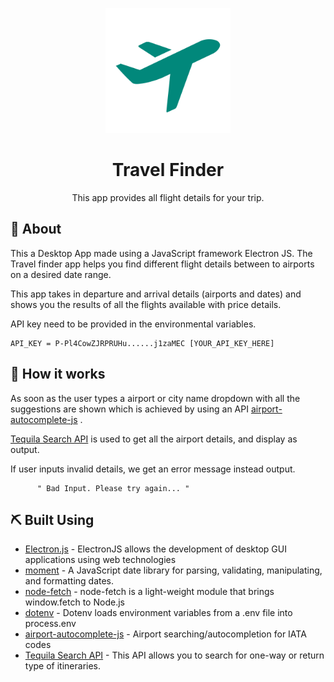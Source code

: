 <p align="center">
 <img width=200px src="https://raw.githubusercontent.com/Anish-U/Travel-Finder/master/assets/img/icon.png" alt="Instagram logo">
</p>


<h1 align="center">Travel Finder</h1>


<p align="center">This app provides all flight details for your trip.<br> 
</p>

## 🧐 About

This a Desktop App made using a JavaScript framework Electron JS. The Travel finder app helps you find different flight details between to airports on a desired date range.

This app takes in departure and arrival details (airports and dates) and shows you the results of all the flights available with price details.

API key need to be provided in the environmental variables.

```
API_KEY = P-Pl4CowZJRPRUHu......j1zaMEC [YOUR_API_KEY_HERE]
```

## 💭 How it works

As soon as the user types a airport or city name dropdown with all the suggestions are shown which is achieved by using an API [airport-autocomplete-js](https://www.npmjs.com/package/airport-autocomplete-js) .

[Tequila Search API](https://kiwicom.github.io/margarita/docs/tequila-api) is used to get all the airport details, and display as output.

If user inputs invalid details, we get an error message instead output.

```
      " Bad Input. Please try again... "
```

## ⛏️ Built Using 

- [Electron.js](https://www.electronjs.org/) - ElectronJS allows the development of desktop GUI applications using web technologies
- [moment](https://www.npmjs.com/package/moment) - A JavaScript date library for parsing, validating, manipulating, and formatting dates. 
- [node-fetch](https://www.npmjs.com/package/node-fetch) - node-fetch is a light-weight module that brings window.fetch to Node.js
- [dotenv](https://www.npmjs.com/package/dotenv) - Dotenv loads environment variables from a .env file into process.env
- [airport-autocomplete-js](https://www.npmjs.com/package/airport-autocomplete-js) - Airport searching/autocompletion for IATA codes
- [Tequila Search API](https://kiwicom.github.io/margarita/docs/tequila-api) - This API allows you to search for one-way or return type of itineraries.

